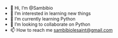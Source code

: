 - 👋 Hi, I’m @Sambibio
- 👀 I’m interested in learning new things
- 🌱 I’m currently learning Python
- 💞️ I’m looking to collaborate on Python
- 📫 How to reach me sambibiolesaint@gmail.com

<!---
Sambibio/Sambibio is a ✨ special ✨ repository because its `README.md` (this file) appears on your GitHub profile.
You can click the Preview link to take a look at your changes.
--->
